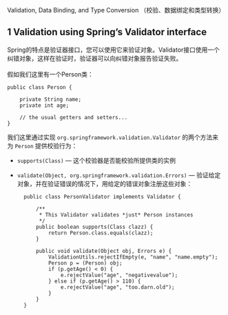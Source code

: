  Validation, Data Binding, and Type Conversion （校验、数据绑定和类型转换）
## 1 Validation using Spring’s Validator interface
Spring的特点是验证器接口，您可以使用它来验证对象。Validator接口使用一个纠错对象，这样在验证时，验证器可以向纠错对象报告验证失败。<br/><br/>
假如我们这里有一个Person类：

	public class Person {
	
		private String name;
		private int age;
		
		// the usual getters and setters...
	}

我们这里通过实现 `org.springframework.validation.Validator` 的两个方法来为 `Person` 提供校验行为：

- `supports(Class)` — 这个校验器是否能校验所提供类的实例 <br/>
- `validate(Object, org.springframework.validation.Errors)` — 验证给定对象，并在验证错误的情况下，用给定的错误对象注册这些对象：


		public class PersonValidator implements Validator {
	
			/**
			 * This Validator validates *just* Person instances
			 */
			public boolean supports(Class clazz) {
			    return Person.class.equals(clazz);
			}
			
			public void validate(Object obj, Errors e) {
			    ValidationUtils.rejectIfEmpty(e, "name", "name.empty");
			    Person p = (Person) obj;
			    if (p.getAge() < 0) {
			        e.rejectValue("age", "negativevalue");
			    } else if (p.getAge() > 110) {
			        e.rejectValue("age", "too.darn.old");
			    }
			}
		}
